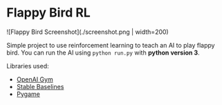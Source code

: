 # Flappy Bird RL
![Flappy Bird Screenshot](./screenshot.png | width=200)

Simple project to use reinforcement learning to teach an AI to play flappy bird. You can run the AI using `python run.py` with **python version 3**.

Libraries used:
- [OpenAI Gym](https://gym.openai.com/)
- [Stable Baselines](https://github.com/hill-a/stable-baselines)
- [Pygame](https://www.pygame.org)